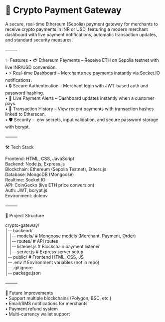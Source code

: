 # 🚀 Crypto Payment Gateway

A secure, real-time Ethereum (Sepolia) payment gateway for merchants to receive crypto payments in INR or USD, featuring a modern merchant dashboard with live payment notifications, automatic transaction updates, and standard security measures.

⸻

✨ Features
	•	💳 Ethereum Payments – Receive ETH on Sepolia testnet with live INR/USD conversion.  
	•	⚡ Real-time Dashboard – Merchants see payments instantly via Socket.IO notifications.  
	•	🔒 Secure Authentication – Merchant login with JWT-based auth and password hashing.  
	•	🔔 Live Payment Alerts – Dashboard updates instantly when a customer pays.  
	•	📜 Transaction History – View recent payments with transaction hashes linked to Etherscan.  
	•	🛡 Security – .env secrets, input validation, and secure password storage with bcrypt.  

⸻

🛠 Tech Stack

Frontend: HTML, CSS, JavaScript  
Backend: Node.js, Express.js  
Blockchain: Ethereum (Sepolia Testnet), Ethers.js  
Database: MongoDB (Mongoose)  
Realtime: Socket.IO  
API: CoinGecko (live ETH price conversion)  
Auth: JWT, bcrypt.js  
Environment: dotenv  

⸻

📂 Project Structure

crypto-gateway/  
│-- backend/  
│   │-- models/       # Mongoose models (Merchant, Payment, Order)  
│   │-- routes/       # API routes  
│   │-- listener.js   # Blockchain payment listener  
│   │-- server.js     # Express server setup  
│-- public/           # Frontend HTML, CSS, JS  
│-- .env              # Environment variables (not in repo)  
│-- .gitignore  
│-- package.json  



⸻

🔮 Future Improvements  
	•	Support multiple blockchains (Polygon, BSC, etc.)  
	•	Email/SMS notifications for merchants  
	•	Payment refund system  
	•	Multi-currency wallet support  

